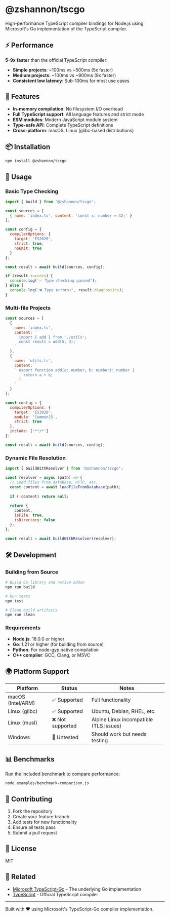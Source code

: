 # @zshannon/tscgo

High-performance TypeScript compiler bindings for Node.js using Microsoft's Go implementation of the TypeScript compiler.

## ⚡ Performance

**5-9x faster** than the official TypeScript compiler:

- **Simple projects**: ~100ms vs ~500ms (5x faster)
- **Medium projects**: ~100ms vs ~900ms (9x faster)
- **Consistent low latency**: Sub-100ms for most use cases

## 🚀 Features

- **In-memory compilation**: No filesystem I/O overhead
- **Full TypeScript support**: All language features and strict mode
- **ESM modules**: Modern JavaScript module system
- **Type-safe API**: Complete TypeScript definitions
- **Cross-platform**: macOS, Linux (glibc-based distributions)

## 📦 Installation

```bash
npm install @zshannon/tscgo
```

## 🔧 Usage

### Basic Type Checking

```javascript
import { build } from '@zshannon/tscgo';

const sources = [
  { name: 'index.ts', content: 'const x: number = 42;' }
];

const config = {
  compilerOptions: {
    target: 'ES2020',
    strict: true,
    noEmit: true
  }
};

const result = await build(sources, config);

if (result.success) {
  console.log('✅ Type checking passed');
} else {
  console.log('❌ Type errors:', result.diagnostics);
}
```

### Multi-file Projects

```javascript
const sources = [
  { 
    name: 'index.ts', 
    content: `
      import { add } from './utils';
      const result = add(5, 3);
    `
  },
  { 
    name: 'utils.ts', 
    content: `
      export function add(a: number, b: number): number {
        return a + b;
      }
    `
  }
];

const config = {
  compilerOptions: {
    target: 'ES2020',
    module: 'CommonJS',
    strict: true
  },
  include: ['**/*']
};

const result = await build(sources, config);
```

### Dynamic File Resolution

```javascript
import { buildWithResolver } from '@zshannon/tscgo';

const resolver = async (path) => {
  // Load files from database, HTTP, etc.
  const content = await loadFileFromDatabase(path);
  
  if (!content) return null;
  
  return {
    content,
    isFile: true,
    isDirectory: false
  };
};

const result = await buildWithResolver(resolver);
```

## 🛠️ Development

### Building from Source

```bash
# Build Go library and native addon
npm run build

# Run tests
npm test

# Clean build artifacts
npm run clean
```

### Requirements

- **Node.js**: 18.0.0 or higher
- **Go**: 1.21 or higher (for building from source)
- **Python**: For node-gyp native compilation
- **C++ compiler**: GCC, Clang, or MSVC

## 🌍 Platform Support

| Platform | Status | Notes |
|----------|--------|-------|
| macOS (Intel/ARM) | ✅ Supported | Full functionality |
| Linux (glibc) | ✅ Supported | Ubuntu, Debian, RHEL, etc. |
| Linux (musl) | ❌ Not supported | Alpine Linux incompatible (TLS issues) |
| Windows | 🚧 Untested | Should work but needs testing |

## 📊 Benchmarks

Run the included benchmark to compare performance:

```bash
node examples/benchmark-comparison.js
```

## 🤝 Contributing

1. Fork the repository
2. Create your feature branch
3. Add tests for new functionality
4. Ensure all tests pass
5. Submit a pull request

## 📄 License

MIT

## 🔗 Related

- [Microsoft TypeScript-Go](https://github.com/microsoft/typescript-go) - The underlying Go implementation
- [TypeScript](https://github.com/microsoft/TypeScript) - Official TypeScript compiler

---

Built with ❤️ using Microsoft's TypeScript-Go compiler implementation.